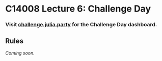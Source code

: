 # C14008 Lecture 6: Challenge Day

### Visit [challenge.julia.party](http://challenge.julia.party) for the Challenge Day dashboard.

## Rules

_Coming soon._
